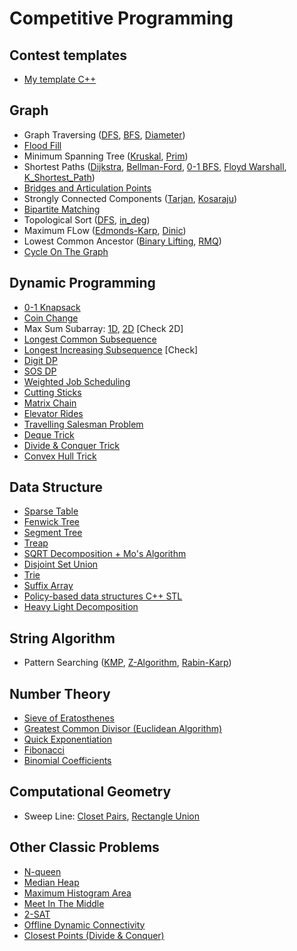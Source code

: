 # Competitive Programming

## Contest templates
  - [My template C++](Contest%20Template/main.cpp)

## Graph
  - Graph Traversing ([DFS](Graphs/Graph%20Traversal/DFS.cpp), [BFS](Graphs/Graph%20Traversal/BFS.cpp), [Diameter](Graphs/Graph%20Traversal/Diameter.cpp))
  - [Flood Fill](Graphs/Graph%20Traversal/Flood%20Fill.cpp)
  - Minimum Spanning Tree ([Kruskal](Graphs/Minimum%20Spanning%20Tree/Kruskal.cpp), [Prim](Graphs/Minimum%20Spanning%20Tree/Prim.cpp))
  - Shortest Paths ([Dijkstra](Graphs/Shortest%20Paths/Dijkstra.cpp), [Bellman-Ford](Graphs/Shortest%20Paths/Bellman_Ford.cpp), [0-1 BFS](Graphs/Shortest%20Paths/0-1%20BFS.cpp), [Floyd Warshall](Graphs/Shortest%20Paths/Floyd_Warshall.cpp), [K_Shortest_Path](Graphs/Shortest%20Paths/K_Shortest_Path.cpp))
  - [Bridges and Articulation Points](Graphs/Strongly%20Connected%20Components%20(SSCs)/Bridges&ArticulationPoints.cpp)
  - Strongly Connected Components ([Tarjan](Graphs/Strongly%20Connected%20Components%20(SSCs)/Tarjan.cpp), [Kosaraju](Graphs/Strongly%20Connected%20Components%20(SSCs)/Kosaraju.cpp))
  - [Bipartite Matching](Graphs/Graph%20Traversal/Bipartite.cpp)
  - Topological Sort ([DFS](Graphs/Topological%20Sort/Topological%20Sort%20(DFS).cpp), [in_deg](Graphs/Topological%20Sort/Topological%20Sort%20(in_deg).cpp))
  - Maximum FLow ([Edmonds-Karp](Graphs/Max%20Flow/Edmonds_Karp.cpp), [Dinic](Graphs/Max%20Flow/Dinic.cpp))
  - Lowest Common Ancestor ([Binary Lifting](Graphs/Lowest%20Common%20Ancestor/LCA%20(Binary%20Lifting).cpp), [RMQ](Graphs/Lowest%20Common%20Ancestor/LCA%20(RMQ).cpp))
  - [Cycle On The Graph](Graphs/Cycle%20on%20graph/Count_Cycle_Have_K_Edges.cpp)

## Dynamic Programming
  - [0-1 Knapsack](Dynamic%20Programming/(0-1)%20Knapsack.cpp)
  - [Coin Change](Dynamic%20Programming/Coin%20Change.cpp)
  - Max Sum Subarray: [1D](Dynamic%20Programming/1D%20Max%20Sum%20(Kanade).cpp), [2D](Dynamic%20Programming/2D%20Max%20Sum.cpp) [Check 2D]
  - [Longest Common Subsequence](Dynamic%20Programming/Longest%20Common%20Subsequence%20(LCS).cpp)
  - [Longest Increasing Subsequence](Dynamic%20Programming/Longest%20Increasing%20Subsequence%20(LIS).cpp)  [Check]
  - [Digit DP](Dynamic%20Programming/Digit%20DP.cpp)
  - [SOS DP](Dynamic%20Programming/SOS%20DP.cpp)
  - [Weighted Job Scheduling](Dynamic%20Programming/Weighted%20Job%20Scheduling.cpp)
  - [Cutting Sticks](Dynamic%20Programming/Cutting%20Sticks.cpp)
  - [Matrix Chain](Dynamic%20Programming/Matrix%20Chain.cpp)
  - [Elevator Rides](Dynamic%20Programming/Elevator%20Rides.cpp)
  - [Travelling Salesman Problem](Dynamic%20Programming/Traveling%20Salesman%20Problem%20(TSP).cpp)
  - [Deque Trick](Dynamic%20Programming/Deque%20Trick.cpp)
  - [Divide & Conquer Trick](Dynamic%20Programming/D&C%20Trick.cpp)
  - [Convex Hull Trick](Dynamic%20Programming/Convex%20Hull%20Trick%20&%20Li-Chao%20Segment%20Tree.cpp)
  
## Data Structure
  - [Sparse Table](Data%20Structures/Sparse%20Table.cpp)
  - [Fenwick Tree](Data%20Structures/Fenwick%20Tree/Fenwick%20Tree%20(point%20update,%20range%20query).cpp)
  - [Segment Tree](Data%20Structures/Segment%20Tree/Segment%20Tree%20(Recursive).cpp)
  - [Treap](Data%20Structures/Treap.cpp)
  - [SQRT Decomposition + Mo's Algorithm](Data%20Structures/SQRT.cpp)
  - [Disjoint Set Union](Data%20Structures/DSU.cpp)
  - [Trie](Data%20Structures/Trie.cpp)
  - [Suffix Array](Data%20Structures/Suffix%20Array.cpp)
  - [Policy-based data structures C++ STL](Data%20Structures/PBDS.cpp)
  - [Heavy Light Decomposition](Data%20Structures/HLD.cpp)
  
## String Algorithm
  - Pattern Searching ([KMP](String%20Processing/KMP%20(Prefix%20function).cpp), [Z-Algorithm](String%20Processing/Z-algo%20(Z%20function).cpp), [Rabin-Karp](String%20Processing/String%20Hashing%20(Rabin-Karp).cpp))
  
## Number Theory
  - [Sieve of Eratosthenes](Mathematics/Sieve%20Of%20Eratosthenes.cpp)
  - [Greatest Common Divisor (Euclidean Algorithm)](Mathematics/GCD.cpp)
  - [Quick Exponentiation](Mathematics/Quick%20Exponention.cpp)
  - [Fibonacci](Mathematics/Fibonacci.cpp)
  - [Binomial Coefficients](Mathematics/Binomial%20Coefficients.cpp)

## Computational Geometry
  - Sweep Line: [Closet Pairs](Geometry/Sweep%20Line/Closest%20Pairs.cpp), [Rectangle Union](Geometry/Sweep%20Line/Rectangle%20Union.cpp)
  
## Other Classic Problems
  - [N-queen](Others/N%20Queens.cpp)
  - [Median Heap](Others/Median%20Heap.cpp)
  - [Maximum Histogram Area](Others/Maximum%20Histogram%20Area%20(Monotonic%20Stack).cpp)
  - [Meet In The Middle](Others/Meet%20In%20The%20Middle.cpp)
  - [2-SAT](Others/2SAT.cpp)
  - [Offline Dynamic Connectivity](Others/Offline%20Dynamic%20Connectivity.cpp)
  - [Closest Points (Divide & Conquer)](/Others/Closest_3_Points(Divide&Conquer).cpp)
